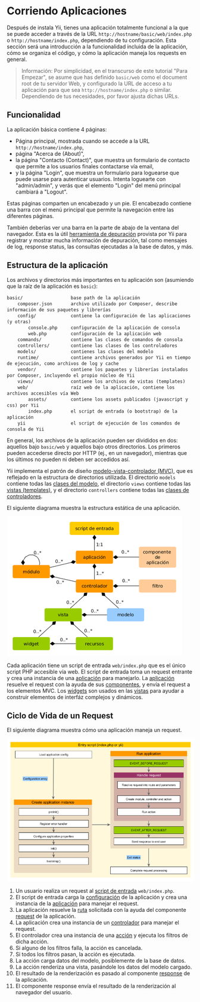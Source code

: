 Corriendo Aplicaciones
======================

Después de instala Yii, tienes una aplicación totalmente funcional a la que se puede acceder a través de
la URL `http://hostname/basic/web/index.php` o `http://hostname/index.php`, dependiendo de tu configuración.
Esta sección será una introducción a la funcionalidad incluida de la aplicación, cómo se organiza el código,
y cómo la aplicación maneja los requests en general.

> Información: Por simplicidad, en el transcurso de este tutorial "Para Empezar", se asume que has definido `basic/web`
  como el document root de tu servidor Web, y configurado la URL de acceso a tu aplicación para que sea `http://hostname/index.php`
  o similar.
  Dependiendo de tus necesidades, por favor ajusta dichas URLs.


Funcionalidad <a name="functionality"></a>
-------------

La aplicación básica contiene 4 páginas:

* Página principal, mostrada cuando se accede a la URL `http://hostname/index.php`,
* página "Acerca de (About)",
* la página "Contacto (Contact)", que muestra un formulario de contacto que permite a los usuarios
  finales contactarse vía email,
* y la página "Login", que muestra un formulario para loguearse que puede usarse para autenticar usuarios. 
  Intenta loguearte con "admin/admin", y verás que el elemento "Login" del menú principal cambiará a "Logout".

Estas páginas comparten un encabezado y un pie. El encabezado contiene una barra con el menú principal que permite
la navegación entre las diferentes páginas.

También deberías ver una barra en la parte de abajo de la ventana del navegador.
Esta es la útil [herramienta de depuración](tool-debugger.md) provista por Yii para registrar y mostrar mucha información de depuración,
tal como mensajes de log, response status, las consultas ejecutadas a la base de datos, y más.


Estructura de la aplicación <a name="application-structure"></a>
---------------------------

Los archivos y directorios más importantes en tu aplicación son (asumiendo que la raíz de la aplicación es `basic`):

```
basic/                  base path de la aplicación
    composer.json       archivo utilizado por Composer, describe información de sus paquetes y librerías
    config/             contiene la configuración de las aplicaciones (y otras)
        console.php     configuración de la aplicación de consola
        web.php         configuración de la aplicación web
    commands/           contiene las clases de comandos de consola
    controllers/        contiene las clases de los controladores
    models/             contienes las clases del modelo
    runtime/            contiene archivos generados por Yii en tiempo de ejecución, como archivos de log y cache
    vendor/             contiene los paquetes y librerías instalados por Composer, incluyendo el propio núcleo de Yii
    views/              contiene los archivos de vistas (templates)
    web/                raíz web de la aplicación, contiene los archivos accesibles vía Web
        assets/         contiene los assets publicados (javascript y css) por Yii
        index.php       el script de entrada (o bootstrap) de la aplicación
    yii                 el script de ejecución de los comandos de consola de Yii
```

En general, los archivos de la aplicación pueden ser divididos en dos: aquellos bajo `basic/web` y aquellos bajo otros directorios.
Los primeros pueden accederse directo por HTTP (ej., en un navegador), mientras que los últimos no pueden ni deben ser accedidos así.

Yii implementa el patrón de diseño [modelo-vista-controlador (MVC)](http://wikipedia.org/wiki/Model-view-controller),
que es reflejado en la estructura de directorios utilizada. El directorio `models` contiene todas las [clases del modelo](structure-models.md),
el directorio `views` contiene todas las [vistas (templates)](structure-views.md), y el directorio `controllers` contiene
todas las [clases de controladores](structure-controllers.md).

El siguiente diagrama muestra la estructura estática de una aplicación.

![Estructura Estática de una Aplicación](images/application-structure.png)

Cada aplicación tiene un script de entrada `web/index.php` que es el único script PHP accesible vía web.
El script de entrada toma un request entrante y crea una instancia de una [aplicación](structure-applications.md) para manejarlo.
La [aplicación](structure-applications.md) resuelve el request con la ayuda de sus [componentes](concept-components.md),
y envía el request a los elementos MVC. Los [widgets](structure-widgets.md) son usados en las [vistas](structure-views.md)
para ayudar a construir elementos de interfáz complejos y dinámicos.


Ciclo de Vida de un Request <a name="request-lifecycle"></a>
---------------------------

El siguiente diagrama muestra cómo una aplicación maneja un request.

![Ciclo de Vida de un Request](images/application-lifecycle.png)

1. Un usuario realiza un request al [script de entrada](structure-entry-scripts.md) `web/index.php`.
2. El script de entrada carga la [configuración](concept-configurations.md) de la aplicación y crea
   una instancia de la [aplicación](structure-applications.md) para manejar el request.
3. La aplicación resuelve la [ruta](runtime-routing.md) solicitada con la ayuda del
   componente [request](runtime-requests.md) de la aplicación.
4. La aplicación crea una instancia de un [controlador](structure-controllers.md) para manejar el request.
5. El controlador crea una instancia de una [acción](structure-controllers.md) y ejecuta los filtros de dicha acción.
6. Si alguno de los filtros falla, la acción es cancelada.
7. Si todos los filtros pasan, la acción es ejecutada.
8. La acción carga datos del modelo, posiblemente de la base de datos.
9. La acción renderiza una vista, pasándole los datos del modelo cargado.
10. El resultado de la renderización es pasado al componente [response](runtime-responses.md) de la aplicación.
11. El componente response envía el resultado de la renderización al navegador del usuario.
